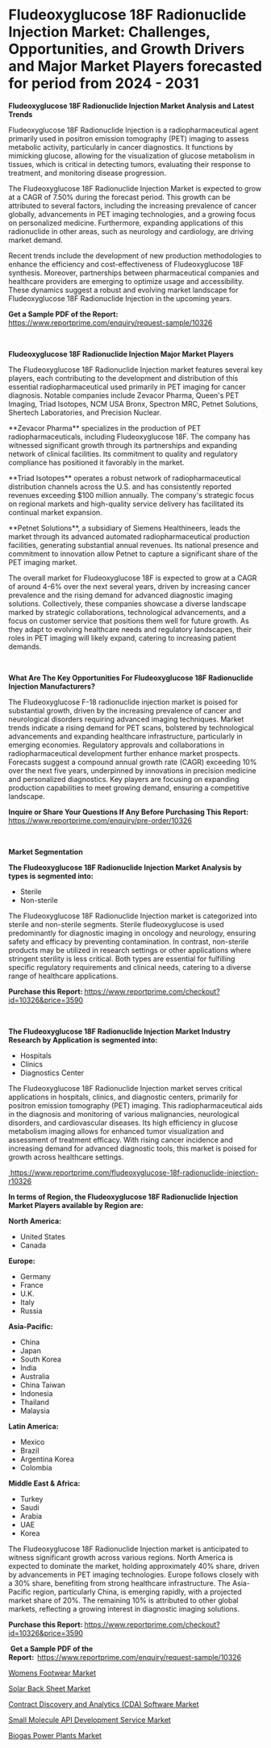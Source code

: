 <p><h1>Fludeoxyglucose 18F Radionuclide Injection Market: Challenges, Opportunities, and Growth Drivers and Major Market Players forecasted for period from 2024 - 2031</h1></p><p><strong>Fludeoxyglucose 18F Radionuclide Injection Market Analysis and Latest Trends</strong></p>
<p><p>Fludeoxyglucose 18F Radionuclide Injection is a radiopharmaceutical agent primarily used in positron emission tomography (PET) imaging to assess metabolic activity, particularly in cancer diagnostics. It functions by mimicking glucose, allowing for the visualization of glucose metabolism in tissues, which is critical in detecting tumors, evaluating their response to treatment, and monitoring disease progression.</p><p>The Fludeoxyglucose 18F Radionuclide Injection Market is expected to grow at a CAGR of 7.50% during the forecast period. This growth can be attributed to several factors, including the increasing prevalence of cancer globally, advancements in PET imaging technologies, and a growing focus on personalized medicine. Furthermore, expanding applications of this radionuclide in other areas, such as neurology and cardiology, are driving market demand. </p><p>Recent trends include the development of new production methodologies to enhance the efficiency and cost-effectiveness of Fludeoxyglucose 18F synthesis. Moreover, partnerships between pharmaceutical companies and healthcare providers are emerging to optimize usage and accessibility. These dynamics suggest a robust and evolving market landscape for Fludeoxyglucose 18F Radionuclide Injection in the upcoming years.</p></p>
<p><strong>Get a Sample PDF of the Report:&nbsp;</strong> <a href="https://www.reportprime.com/enquiry/request-sample/10326?utm_campaign=1837&utm_medium=2&utm_source=Github&utm_content=ia&utm_term=28112024&utm_id=fludeoxyglucose-18f-radionuclide-injection">https://www.reportprime.com/enquiry/request-sample/10326</a></p>
<p>&nbsp;</p>
<p><strong>Fludeoxyglucose 18F Radionuclide Injection Major Market Players</strong></p>
<p><p>The Fludeoxyglucose 18F Radionuclide Injection market features several key players, each contributing to the development and distribution of this essential radiopharmaceutical used primarily in PET imaging for cancer diagnosis. Notable companies include Zevacor Pharma, Queen's PET Imaging, Triad Isotopes, NCM USA Bronx, Spectron MRC, Petnet Solutions, Shertech Laboratories, and Precision Nuclear.</p><p>**Zevacor Pharma** specializes in the production of PET radiopharmaceuticals, including Fludeoxyglucose 18F. The company has witnessed significant growth through its partnerships and expanding network of clinical facilities. Its commitment to quality and regulatory compliance has positioned it favorably in the market.</p><p>**Triad Isotopes** operates a robust network of radiopharmaceutical distribution channels across the U.S. and has consistently reported revenues exceeding $100 million annually. The company's strategic focus on regional markets and high-quality service delivery has facilitated its continual market expansion.</p><p>**Petnet Solutions**, a subsidiary of Siemens Healthineers, leads the market through its advanced automated radiopharmaceutical production facilities, generating substantial annual revenues. Its national presence and commitment to innovation allow Petnet to capture a significant share of the PET imaging market.</p><p>The overall market for Fludeoxyglucose 18F is expected to grow at a CAGR of around 4-6% over the next several years, driven by increasing cancer prevalence and the rising demand for advanced diagnostic imaging solutions. Collectively, these companies showcase a diverse landscape marked by strategic collaborations, technological advancements, and a focus on customer service that positions them well for future growth. As they adapt to evolving healthcare needs and regulatory landscapes, their roles in PET imaging will likely expand, catering to increasing patient demands.</p></p>
<p>&nbsp;</p>
<p><strong>What Are The Key Opportunities For Fludeoxyglucose 18F Radionuclide Injection Manufacturers?</strong></p>
<p><p>The Fludeoxyglucose F-18 radionuclide injection market is poised for substantial growth, driven by the increasing prevalence of cancer and neurological disorders requiring advanced imaging techniques. Market trends indicate a rising demand for PET scans, bolstered by technological advancements and expanding healthcare infrastructure, particularly in emerging economies. Regulatory approvals and collaborations in radiopharmaceutical development further enhance market prospects. Forecasts suggest a compound annual growth rate (CAGR) exceeding 10% over the next five years, underpinned by innovations in precision medicine and personalized diagnostics. Key players are focusing on expanding production capabilities to meet growing demand, ensuring a competitive landscape.</p></p>
<p><strong>Inquire or Share Your Questions If Any Before Purchasing This Report:</strong> <a href="https://www.reportprime.com/enquiry/pre-order/10326?utm_campaign=1837&utm_medium=2&utm_source=Github&utm_content=ia&utm_term=28112024&utm_id=fludeoxyglucose-18f-radionuclide-injection">https://www.reportprime.com/enquiry/pre-order/10326</a></p>
<p>&nbsp;</p>
<p><strong>Market Segmentation</strong></p>
<p><strong>The Fludeoxyglucose 18F Radionuclide Injection Market Analysis by types is segmented into:</strong></p>
<p><ul><li>Sterile</li><li>Non-sterile</li></ul></p>
<p><p>The Fludeoxyglucose 18F Radionuclide Injection market is categorized into sterile and non-sterile segments. Sterile fludeoxyglucose is used predominantly for diagnostic imaging in oncology and neurology, ensuring safety and efficacy by preventing contamination. In contrast, non-sterile products may be utilized in research settings or other applications where stringent sterility is less critical. Both types are essential for fulfilling specific regulatory requirements and clinical needs, catering to a diverse range of healthcare applications.</p></p>
<p><strong>Purchase this Report:&nbsp;</strong><a href="https://www.reportprime.com/checkout?id=10326&price=3590&utm_campaign=1837&utm_medium=2&utm_source=Github&utm_content=ia&utm_term=28112024&utm_id=fludeoxyglucose-18f-radionuclide-injection">https://www.reportprime.com/checkout?id=10326&price=3590</a></p>
<p>&nbsp;</p>
<p><strong>The Fludeoxyglucose 18F Radionuclide Injection Market Industry Research by Application is segmented into:</strong></p>
<p><ul><li>Hospitals</li><li>Clinics</li><li>Diagnostics Center</li></ul></p>
<p><p>The Fludeoxyglucose 18F Radionuclide Injection market serves critical applications in hospitals, clinics, and diagnostic centers, primarily for positron emission tomography (PET) imaging. This radiopharmaceutical aids in the diagnosis and monitoring of various malignancies, neurological disorders, and cardiovascular diseases. Its high efficiency in glucose metabolism imaging allows for enhanced tumor visualization and assessment of treatment efficacy. With rising cancer incidence and increasing demand for advanced diagnostic tools, this market is poised for growth across healthcare settings.</p></p>
<p><a href="https://www.reportprime.com/fludeoxyglucose-18f-radionuclide-injection-r10326?utm_campaign=1837&utm_medium=2&utm_source=Github&utm_content=ia&utm_term=28112024&utm_id=fludeoxyglucose-18f-radionuclide-injection">&nbsp;https://www.reportprime.com/fludeoxyglucose-18f-radionuclide-injection-r10326</a></p>
<p><strong>In terms of Region, the Fludeoxyglucose 18F Radionuclide Injection Market Players available by Region are:</strong></p>
<p>
    <p> <strong> North America: </strong>
        <ul>
            <li>United States</li>
            <li>Canada</li>
        </ul>
        </p> 
    <p> <strong> Europe: </strong>
        <ul>
            <li>Germany</li>
            <li>France</li>
            <li>U.K.</li>
            <li>Italy</li>
            <li>Russia</li>
        </ul>
        </p> 
    <p> <strong> Asia-Pacific: </strong>
        <ul>
            <li>China</li>
            <li>Japan</li>
            <li>South Korea</li>
            <li>India</li>
            <li>Australia</li>
            <li>China Taiwan</li>
            <li>Indonesia</li>
            <li>Thailand</li>
            <li>Malaysia</li>
        </ul>
        </p> 
    <p> <strong> Latin America: </strong>
        <ul>
            <li>Mexico</li>
            <li>Brazil</li>
            <li>Argentina Korea</li>
            <li>Colombia</li>
        </ul>
        </p> 
    <p> <strong> Middle East & Africa: </strong>
        <ul>
            <li>Turkey</li>
            <li>Saudi</li>
            <li>Arabia</li>
            <li>UAE</li>
            <li>Korea</li>
        </ul>
    </p>
    </p>
<p><p>The Fludeoxyglucose 18F Radionuclide Injection market is anticipated to witness significant growth across various regions. North America is expected to dominate the market, holding approximately 40% share, driven by advancements in PET imaging technologies. Europe follows closely with a 30% share, benefiting from strong healthcare infrastructure. The Asia-Pacific region, particularly China, is emerging rapidly, with a projected market share of 20%. The remaining 10% is attributed to other global markets, reflecting a growing interest in diagnostic imaging solutions.</p></p>
<p><strong>Purchase this Report: </strong><a href="https://www.reportprime.com/checkout?id=10326&price=3590&utm_campaign=1837&utm_medium=2&utm_source=Github&utm_content=ia&utm_term=28112024&utm_id=fludeoxyglucose-18f-radionuclide-injection">https://www.reportprime.com/checkout?id=10326&price=3590</a></p>
<p>&nbsp;<strong>Get a Sample PDF of the Report:&nbsp;&nbsp;</strong><a href="https://www.reportprime.com/enquiry/request-sample/10326?utm_campaign=1837&utm_medium=2&utm_source=Github&utm_content=ia&utm_term=28112024&utm_id=fludeoxyglucose-18f-radionuclide-injection">https://www.reportprime.com/enquiry/request-sample/10326</a></p>
<p><strong></strong></p>
<p><p><a href="https://www.linkedin.com/pulse/navigating-global-womens-footwear-market-landscape-trends-forecasts-xa3gc?utm_campaign=1837&utm_medium=2&utm_source=Github&utm_content=ia&utm_term=28112024&utm_id=fludeoxyglucose-18f-radionuclide-injection">Womens Footwear Market</a></p><p><a href="https://www.linkedin.com/pulse/solar-back-sheet-market-research-report-exploring-size-revenue-mc0tf?utm_campaign=1837&utm_medium=2&utm_source=Github&utm_content=ia&utm_term=28112024&utm_id=fludeoxyglucose-18f-radionuclide-injection">Solar Back Sheet Market</a></p><p><a href="https://issuu.com/reportprime-2/docs/contract-discovery-and-analytics-cd_7fe967961e720a?utm_campaign=1837&utm_medium=2&utm_source=Github&utm_content=ia&utm_term=28112024&utm_id=fludeoxyglucose-18f-radionuclide-injection">Contract Discovery and Analytics (CDA) Software Market</a></p><p><a href="https://issuu.com/reportprime-2/docs/small-molecule-api-development-serv_72ce6fbb3f0848?utm_campaign=1837&utm_medium=2&utm_source=Github&utm_content=ia&utm_term=28112024&utm_id=fludeoxyglucose-18f-radionuclide-injection">Small Molecule API Development Service Market</a></p><p><a href="https://www.linkedin.com/pulse/biogas-power-plants-market-analysis-report-2024-2031-growth-xlbff?utm_campaign=1837&utm_medium=2&utm_source=Github&utm_content=ia&utm_term=28112024&utm_id=fludeoxyglucose-18f-radionuclide-injection">Biogas Power Plants Market</a></p></p>
